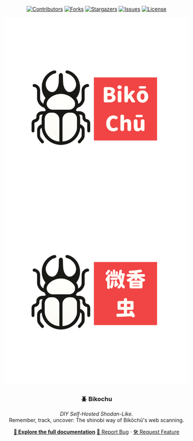 <div id="top" align="center">

<!-- Shields Header -->
[![Contributors][contributors-shield]](https://github.com/franckferman/Bikochu/graphs/contributors)
[![Forks][forks-shield]](https://github.com/franckferman/Bikochu/network/members)
[![Stargazers][stars-shield]](https://github.com/franckferman/Bikochu/stargazers)
[![Issues][issues-shield]](https://github.com/franckferman/Bikochu/issues)
[![License][license-shield]](https://github.com/franckferman/Bikochu/blob/stable/LICENSE)

<!-- Logo -->
<a href="https://github.com/franckferman/Bikochu">
  <img src="https://raw.githubusercontent.com/franckferman/Bikochu/stable/docs/github/graphical_resources/Logo-Without_background-Bikochu.png" alt="Bikochu Logo" width="auto" height="auto">
</a>

<a href="https://github.com/franckferman/Bikochu">
  <img src="https://raw.githubusercontent.com/franckferman/Bikochu/stable/docs/github/graphical_resources/Logo-Without_background-Bikochu_JP.png" alt="Bikochu Logo" width="auto" height="auto">
</a>

<!-- Title & Tagline -->
<h3 align="center">🪲 Bikochu</h3>
<p align="center">
    <em>DIY Self-Hosted Shodan-Like.</em>
    <br>
    Remember, track, uncover: The shinobi way of Bikōchū's web scanning.
</p>

<!-- Links & Demo -->
<p align="center">
    <a href="https://github.com/franckferman/Bikochu/blob/stable/README.md" class="button-style"><strong>📘 Explore the full documentation</strong></a>
    <a href="https://github.com/franckferman/Bikochu/issues">🐞 Report Bug</a>
    ·
    <a href="https://github.com/franckferman/Bikochu/issues">🛠️ Request Feature</a>
</p>

<!-- MARKDOWN LINKS & IMAGES -->
<!-- https://www.markdownguide.org/basic-syntax/#reference-style-links -->
[contributors-shield]: https://img.shields.io/github/contributors/franckferman/Bikochu.svg?style=for-the-badge
[contributors-url]: https://github.com/franckferman/Bikochu/graphs/contributors
[forks-shield]: https://img.shields.io/github/forks/franckferman/Bikochu.svg?style=for-the-badge
[forks-url]: https://github.com/franckferman/Bikochu/network/members
[stars-shield]: https://img.shields.io/github/stars/franckferman/Bikochu.svg?style=for-the-badge
[stars-url]: https://github.com/franckferman/Bikochu/stargazers
[issues-shield]: https://img.shields.io/github/issues/franckferman/Bikochu.svg?style=for-the-badge
[issues-url]: https://github.com/franckferman/Bikochu/issues
[license-shield]: https://img.shields.io/github/license/franckferman/Bikochu.svg?style=for-the-badge
[license-url]: https://github.com/franckferman/Bikochu/blob/stable/LICENSE
